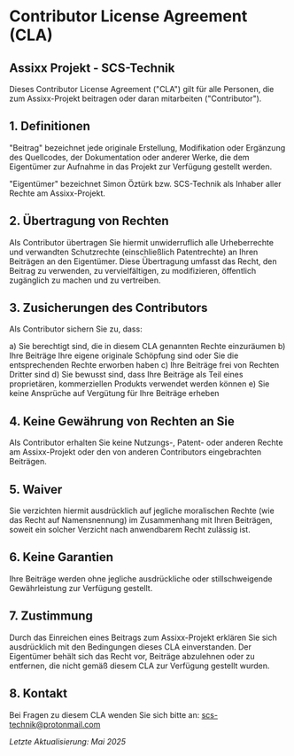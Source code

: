 # Contributor License Agreement (CLA)

## Assixx Projekt - SCS-Technik

Dieses Contributor License Agreement ("CLA") gilt für alle Personen, die zum Assixx-Projekt beitragen oder daran mitarbeiten ("Contributor").

## 1. Definitionen

"Beitrag" bezeichnet jede originale Erstellung, Modifikation oder Ergänzung des Quellcodes, der Dokumentation oder anderer Werke, die dem Eigentümer zur Aufnahme in das Projekt zur Verfügung gestellt werden.

"Eigentümer" bezeichnet Simon Öztürk bzw. SCS-Technik als Inhaber aller Rechte am Assixx-Projekt.

## 2. Übertragung von Rechten

Als Contributor übertragen Sie hiermit unwiderruflich alle Urheberrechte und verwandten Schutzrechte (einschließlich Patentrechte) an Ihren Beiträgen an den Eigentümer. Diese Übertragung umfasst das Recht, den Beitrag zu verwenden, zu vervielfältigen, zu modifizieren, öffentlich zugänglich zu machen und zu vertreiben.

## 3. Zusicherungen des Contributors

Als Contributor sichern Sie zu, dass:

a) Sie berechtigt sind, die in diesem CLA genannten Rechte einzuräumen
b) Ihre Beiträge Ihre eigene originale Schöpfung sind oder Sie die entsprechenden Rechte erworben haben
c) Ihre Beiträge frei von Rechten Dritter sind
d) Sie bewusst sind, dass Ihre Beiträge als Teil eines proprietären, kommerziellen Produkts verwendet werden können
e) Sie keine Ansprüche auf Vergütung für Ihre Beiträge erheben

## 4. Keine Gewährung von Rechten an Sie

Als Contributor erhalten Sie keine Nutzungs-, Patent- oder anderen Rechte am Assixx-Projekt oder den von anderen Contributors eingebrachten Beiträgen.

## 5. Waiver

Sie verzichten hiermit ausdrücklich auf jegliche moralischen Rechte (wie das Recht auf Namensnennung) im Zusammenhang mit Ihren Beiträgen, soweit ein solcher Verzicht nach anwendbarem Recht zulässig ist.

## 6. Keine Garantien

Ihre Beiträge werden ohne jegliche ausdrückliche oder stillschweigende Gewährleistung zur Verfügung gestellt.

## 7. Zustimmung

Durch das Einreichen eines Beitrags zum Assixx-Projekt erklären Sie sich ausdrücklich mit den Bedingungen dieses CLA einverstanden. Der Eigentümer behält sich das Recht vor, Beiträge abzulehnen oder zu entfernen, die nicht gemäß diesem CLA zur Verfügung gestellt wurden.

## 8. Kontakt

Bei Fragen zu diesem CLA wenden Sie sich bitte an:
scs-technik@protonmail.com

*Letzte Aktualisierung: Mai 2025*